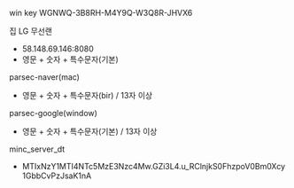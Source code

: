 win key
WGNWQ-3B8RH-M4Y9Q-W3Q8R-JHVX6

집 LG 무선랜
- 58.148.69.146:8080
- 영문 + 숫자 + 특수문자(기본)

parsec-naver(mac)
- 영문 + 숫자 + 특수문자(bir) / 13자 이상

parsec-google(window)
- 영문 + 숫자 + 특수문자(기본) / 13자 이상

minc_server_dt
- MTIxNzY1MTI4NTc5MzE3Nzc4Mw.GZi3L4.u_RClnjkS0FhzpoV0Bm0Xcy1GbbCvPzJsaK1nA